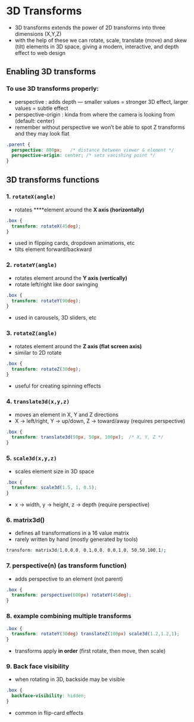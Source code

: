 # 3D Transforms

- 3D transforms extends the power of 2D transforms into three dimensions (X,Y,Z)
- with the help of these we can rotate, scale, translate (move) and skew (tilt) elements in 3D space, giving a modern, interactive, and depth effect to web design

## Enabling 3D transforms

### To use 3D transforms properly:

- perspective : adds depth — smaller values = stronger 3D effect,  larger values = subtle effect
- perspective-origin : kinda from where the camera is looking from (default: center)
- remember without perspective we won’t be able to spot Z transforms and they may look flat

```css
.parent {
  perspective: 800px;   /* distance between viewer & element */
  perspective-origin: center; /* sets vanishing point */
}
```

## 3D transforms functions

### 1. `rotateX(angle)`

- rotates ****element around the **X axis (horizontally)**

```css
.box {
  transform: rotateX(45deg);
}
```

- used in flipping cards, dropdown animations, etc
- tilts element forward/backward

### 2. `rotateY(angle)`

- rotates element around the **Y axis (vertically)**
- rotate left/right like door swinging

```css
.box {
  transform: rotateY(90deg);
}
```

- used in carousels, 3D sliders, etc

### 3. `rotateZ(angle)`

- rotates element around the **Z axis (flat screen axis)**
- similar to 2D rotate

```css
.box {
  transform: rotateZ(30deg);
}
```

- useful for creating spinning effects

### 4. `translate3d(x,y,z)`

- moves an element in X, Y and Z directions
- X → left/right, Y → up/down, Z → toward/away (requires perspective)

```css
.box {
  transform: translate3d(50px, 50px, 100px);  /* X, Y, Z */
}
```

### 5. `scale3d(x,y,z)`

- scales element size in 3D space

```css
.box {
  transform: scale3d(1.5, 1, 0.5);
}
```

- x → width, y → height, z → depth (require perspective)

### 6. matrix3d()

- defines all transformations in a 16 value matrix
- rarely written by hand (mostly generated by tools)

```css
transform: matrix3d(1,0,0,0, 0,1,0,0, 0,0,1,0, 50,50,100,1);
```

### 7. perspective(n) (as transform function)

- adds perspective to an element (not parent)

```css
.box {
  transform: perspective(600px) rotateY(45deg);
}
```

### 8. example combining multiple transforms

```css
.box {
  transform: rotateY(30deg) translateZ(100px) scale3d(1.2,1.2,1);
}
```

- transforms apply **in order** (first rotate, then move, then scale)

### 9. Back face visibility

- when rotating in 3D, backside may be visible

```css
.box {
  backface-visibility: hidden;
}
```

- common in flip-card effects